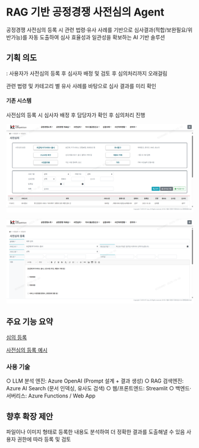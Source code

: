 # RAG 기반 공정경쟁 사전심의 Agent

공정경쟁 사전심의 등록 시 관련 법령·유사 사례를 기반으로 심사결과(적합/보완필요/위반가능)를 자동 도출하여 심사 효율성과 일관성을 확보하는 AI 기반 솔루션

## 기획 의도
: 사용자가 사전심의 등록 후 심사자 배정 및 검토 후 심의처리까지 오래걸림

관련 법령 및 카테고리 별 유사 사례를 바탕으로 심사 결과를 미리 확인


#### 기존 시스템
사전심의 등록 시 심사자 배정 후 담당자가 확인 후 심의처리 진행

![사전심의 목록 화면](./사전심의.png)

![사전심의 등록 화면](./등록.png)


## 주요 기능 요약

[심의 등록](https://pro-song-webapp.azurewebsites.net/)

[사전심의 등록 예시](./fairEx.txt)

### 사용 기술

○ LLM 분석 엔진: Azure OpenAI (Prompt 설계 + 결과 생성)
○ RAG 검색엔진: Azure AI Search (문서 인덱싱, 유사도 검색)
○ 웹/프론트엔드: Streamlit
○ 백엔드·서버리스: Azure Functions / Web App


## 향후 확장 제안

파일이나 이미지 형태로 등록한 내용도 분석하여 더 정확한 결과를 도출해낼 수 있음
사용자 권한에 따라 등록 및 검토
